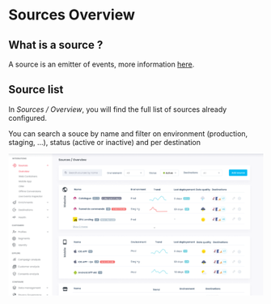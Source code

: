 # Sources Overview

## What is a source ?

A source is an emitter of events, more information [here](../concepts.md#source).

## Source list

In _Sources / Overview_, you will find the full list of sources already configured.

You can search a souce by name and filter on environment (production, staging, ...), status (active or inactive) and per destination

![](<../../../.gitbook/assets/image (2) (2).png>)



